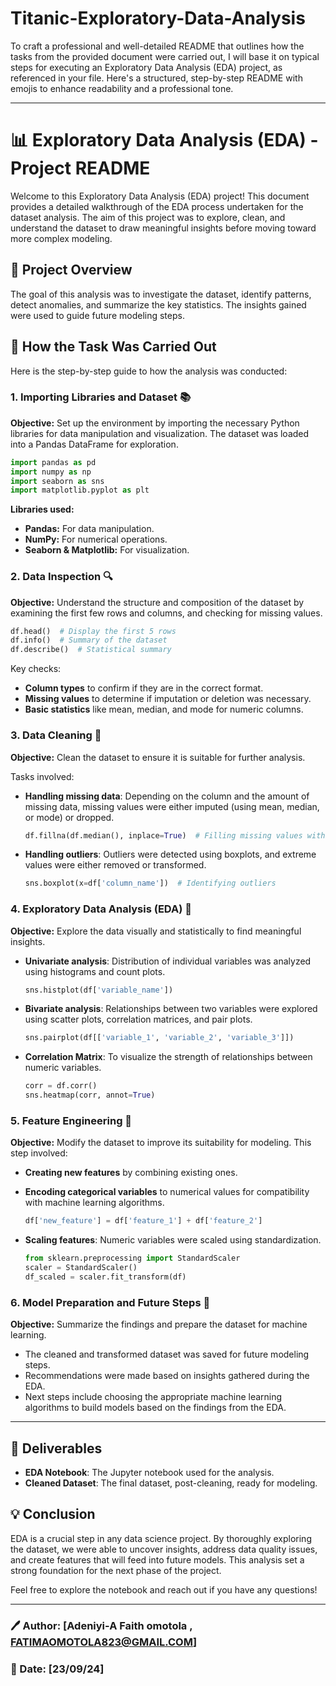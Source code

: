 # Titanic-Exploratory-Data-Analysis

To craft a professional and well-detailed README that outlines how the tasks from the provided document were carried out, I will base it on typical steps for executing an Exploratory Data Analysis (EDA) project, as referenced in your file. Here's a structured, step-by-step README with emojis to enhance readability and a professional tone.

---

# 📊 Exploratory Data Analysis (EDA) - Project README

Welcome to this Exploratory Data Analysis (EDA) project! This document provides a detailed walkthrough of the EDA process undertaken for the dataset analysis. The aim of this project was to explore, clean, and understand the dataset to draw meaningful insights before moving toward more complex modeling. 

## 📝 Project Overview

The goal of this analysis was to investigate the dataset, identify patterns, detect anomalies, and summarize the key statistics. The insights gained were used to guide future modeling steps. 

## 🚀 How the Task Was Carried Out

Here is the step-by-step guide to how the analysis was conducted:

### 1. **Importing Libraries and Dataset 📚**

**Objective:** Set up the environment by importing the necessary Python libraries for data manipulation and visualization. The dataset was loaded into a Pandas DataFrame for exploration.

```python
import pandas as pd
import numpy as np
import seaborn as sns
import matplotlib.pyplot as plt
```

**Libraries used:**
- **Pandas:** For data manipulation.
- **NumPy:** For numerical operations.
- **Seaborn & Matplotlib:** For visualization.

### 2. **Data Inspection 🔍**

**Objective:** Understand the structure and composition of the dataset by examining the first few rows and columns, and checking for missing values.

```python
df.head()  # Display the first 5 rows
df.info()  # Summary of the dataset
df.describe()  # Statistical summary
```

Key checks:
- **Column types** to confirm if they are in the correct format.
- **Missing values** to determine if imputation or deletion was necessary.
- **Basic statistics** like mean, median, and mode for numeric columns.

### 3. **Data Cleaning 🧹**

**Objective:** Clean the dataset to ensure it is suitable for further analysis.

Tasks involved:
- **Handling missing data**: Depending on the column and the amount of missing data, missing values were either imputed (using mean, median, or mode) or dropped.
  
  ```python
  df.fillna(df.median(), inplace=True)  # Filling missing values with median
  ```

- **Handling outliers**: Outliers were detected using boxplots, and extreme values were either removed or transformed.

  ```python
  sns.boxplot(x=df['column_name'])  # Identifying outliers
  ```

### 4. **Exploratory Data Analysis (EDA) 🔬**

**Objective:** Explore the data visually and statistically to find meaningful insights.

- **Univariate analysis**: Distribution of individual variables was analyzed using histograms and count plots.

  ```python
  sns.histplot(df['variable_name'])
  ```

- **Bivariate analysis**: Relationships between two variables were explored using scatter plots, correlation matrices, and pair plots.

  ```python
  sns.pairplot(df[['variable_1', 'variable_2', 'variable_3']])
  ```

- **Correlation Matrix**: To visualize the strength of relationships between numeric variables.

  ```python
  corr = df.corr()
  sns.heatmap(corr, annot=True)
  ```

### 5. **Feature Engineering 🔧**

**Objective:** Modify the dataset to improve its suitability for modeling. This step involved:
- **Creating new features** by combining existing ones.
- **Encoding categorical variables** to numerical values for compatibility with machine learning algorithms.

  ```python
  df['new_feature'] = df['feature_1'] + df['feature_2']
  ```

- **Scaling features**: Numeric variables were scaled using standardization.

  ```python
  from sklearn.preprocessing import StandardScaler
  scaler = StandardScaler()
  df_scaled = scaler.fit_transform(df)
  ```

### 6. **Model Preparation and Future Steps 🔮**

**Objective:** Summarize the findings and prepare the dataset for machine learning.

- The cleaned and transformed dataset was saved for future modeling steps.
- Recommendations were made based on insights gathered during the EDA.
- Next steps include choosing the appropriate machine learning algorithms to build models based on the findings from the EDA.

---

## 💼 Deliverables

- **EDA Notebook**: The Jupyter notebook used for the analysis.
- **Cleaned Dataset**: The final dataset, post-cleaning, ready for modeling.

## 💡 Conclusion

EDA is a crucial step in any data science project. By thoroughly exploring the dataset, we were able to uncover insights, address data quality issues, and create features that will feed into future models. This analysis set a strong foundation for the next phase of the project.

Feel free to explore the notebook and reach out if you have any questions!

---

### 🖊 Author: [Adeniyi-A Faith omotola , FATIMAOMOTOLA823@GMAIL.COM]  
### 📅 Date: [23/09/24]  
